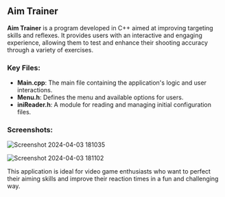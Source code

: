 ## Aim Trainer

**Aim Trainer** is a program developed in C++ aimed at improving targeting skills and reflexes. It provides users with an interactive and engaging experience, allowing them to test and enhance their shooting accuracy through a variety of exercises.

### Key Files:
- **Main.cpp**: The main file containing the application's logic and user interactions.
- **Menu.h**: Defines the menu and available options for users.
- **iniReader.h**: A module for reading and managing initial configuration files.

### Screenshots:
![Screenshot 2024-04-03 181035](https://github.com/MihaiM21/Aim-Trainer/assets/65979367/84d29708-1f45-4866-9935-602187f34863)

![Screenshot 2024-04-03 181102](https://github.com/MihaiM21/Aim-Trainer/assets/65979367/dcc396a3-3cd3-43ea-b124-01ee700fd959)

This application is ideal for video game enthusiasts who want to perfect their aiming skills and improve their reaction times in a fun and challenging way.

